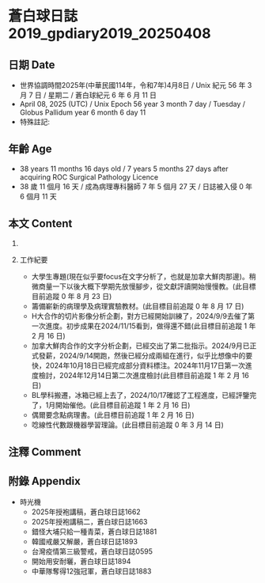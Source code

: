 [_metadata_:encoding]: - "utf-8"
[_metadata_:language]: - "zh-Hant-TW"
[_metadata_:fileformat]: - "markdown"
[_metadata_:MIME_type]: - "text/plain"
[_metadata_:markdown_version]: - "commonmark version 0.30"
[_metadata_:markdown_spec]: - "https://spec.commonmark.org/0.30/"

# 蒼白球日誌2019_gpdiary2019_20250408 #

## 日期 Date ##

* 世界協調時間2025年(中華民國114年，令和7年)4月8日 / Unix 紀元 56 年 3 月 7 日 / 星期二 / 蒼白球紀元 6 年 6 月 11 日
* April 08, 2025 (UTC) / Unix Epoch 56 year 3 month 7 day / Tuesday / Globus Pallidum year 6 month 6 day 11
* 特殊註記:

## 年齡 Age ##

* 38 years 11 months 16 days old / 7 years 5 months 27 days after acquiring ROC Surgical Pathology Licence
* 38 歲 11 個月 16 天 / 成為病理專科醫師 7 年 5 個月 27 天 / 日誌被入侵 0 年 6 個月 11 天

## 本文 Content ##

1. 

2. 工作紀要

    - 大學生專題(現在似乎要focus在文字分析了，也就是加拿大鮮肉那邊)。稍微商量一下以後大概下學期先放慢腳步，從文獻評讀開始慢慢教。(此目標目前追蹤 0 年 8 月 23 日)
    - 籌備嶄新的病理學及病理實驗教材。(此目標目前追蹤 0 年 8 月 17 日)
    - H大合作的切片影像分析企劃，對方已經開始訓練了，2024/9/9去催了第一次進度。初步成果在2024/11/15看到，做得還不錯(此目標目前追蹤 1 年 2 月 16 日)
    - 加拿大鮮肉合作的文字分析企劃，已經交出了第二批指示。2024/9月已正式發薪，2024/9/14開跑，然後已經分成兩組在進行，似乎比想像中的要快，2024年10月18日已經完成部分資料標注。2024年11月17日第一次進度檢討，2024年12月14日第二次進度檢討(此目標目前追蹤 1 年 2 月 16 日)
    - BL學科搬遷，冰箱已經上去了，2024/10/17確認了工程進度，已經評鑒完了，1月開始催他。(此目標目前追蹤 1 年 2 月 16 日)
    - 偶爾要念點病理書。(此目標目前追蹤 1 年 2 月 16 日)
    - 唸線性代數跟機器學習理論。(此目標目前追蹤 0 年 3 月 14 日)

## 注釋 Comment ##


## 附錄 Appendix ##

* 時光機
    - 2025年授袍講稿，蒼白球日誌1662
    - 2025年授袍講稿二，蒼白球日誌1663
    - 錯怪大埔只給一種青菜，蒼白球日誌1881
    - 韓國戒嚴又解嚴，蒼白球日誌1893
    - 台灣疫情第三級警戒，蒼白球日誌0595
    - 開始用安耐曬，蒼白球日誌1894
    - 中華隊奪得12強冠軍，蒼白球日誌1883
